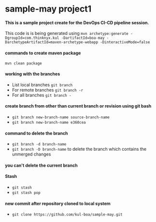 # sample-may project1
#### This is a sample project create for the DevOps CI-CD pipeline session.
This code is is being generated using `mvn archetype:generate -DgroupId=com.thinknyx.kul -DartifactId=boa-may -DarchetypeArtifactId=maven-archetype-webapp -DinteractiveMode=false`
#### commands to create maven package
`mvn clean package`
#### working with the branches
- List local branches `git branch`
- For remote branches `git branch -r`
- For all branches `git branch -`
#### create branch from other than current branch or revision using git bash
- `git branch new-branch-name source-branch-name`
- `git branch new-branch-name e360cea`
#### command to delete the branch
- `git branch -d branch-name`
- `git branch -D branch-name` to delete the branch which contains the unmerged changes
#### you can't delete the current branch
#### Stash 
- `git stash`
- `git stash pop`
#### new commit after repository cloned to local system
- `git clone https://github.com/kul-boa/sample-may.git`
